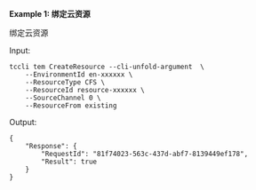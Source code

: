 **Example 1: 绑定云资源**

绑定云资源

Input: 

```
tccli tem CreateResource --cli-unfold-argument  \
    --EnvironmentId en-xxxxxx \
    --ResourceType CFS \
    --ResourceId resource-xxxxxx \
    --SourceChannel 0 \
    --ResourceFrom existing
```

Output: 
```
{
    "Response": {
        "RequestId": "81f74023-563c-437d-abf7-8139449ef178",
        "Result": true
    }
}
```

